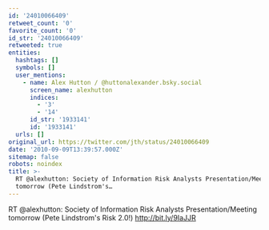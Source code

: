```yaml
---
id: '24010066409'
retweet_count: '0'
favorite_count: '0'
id_str: '24010066409'
retweeted: true
entities:
  hashtags: []
  symbols: []
  user_mentions:
    - name: Alex Hutton / @huttonalexander.bsky.social
      screen_name: alexhutton
      indices:
        - '3'
        - '14'
      id_str: '1933141'
      id: '1933141'
  urls: []
original_url: https://twitter.com/jth/status/24010066409
date: '2010-09-09T13:39:57.000Z'
sitemap: false
robots: noindex
title: >-
  RT @alexhutton: Society of Information Risk Analysts Presentation/Meeting
  tomorrow (Pete Lindstrom's…
---
```


RT @alexhutton: Society of Information Risk Analysts Presentation/Meeting tomorrow (Pete Lindstrom's Risk 2.0!)  http://bit.ly/9IaJJR
